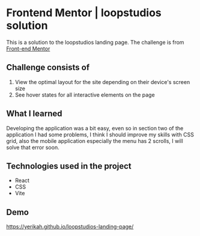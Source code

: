 # Frontend Mentor | loopstudios solution 
This is a solution to the loopstudios landing page. The challenge is from [Front-end Mentor](https://www.frontendmentor.io/challenges/loopstudios-landing-page-N88J5Onjw/hub/loopstudios-landing-page-mfA7jDiK_3)
## Challenge consists of
1. View the optimal layout for the site depending on their device's screen size
1. See hover states for all interactive elements on the page
## What I learned
Developing the application was a bit easy, even so in section two of the application I had some problems, I think I should improve my skills with CSS grid, also the mobile application especially the menu has 2 scrolls, I will solve that error soon.
## Technologies used in the project 
- React
- CSS
- Vite
## Demo 
https://yerikah.github.io/loopstudios-landing-page/
